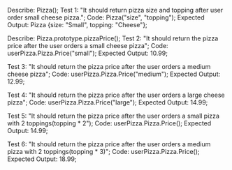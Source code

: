 Describe: Pizza();
Test 1: "It should return pizza size and topping after user order small cheese pizza.";
Code: Pizza("size", "topping");
Expected Output: Pizza {size: "Small", topping: "Cheese"};

Describe: Pizza.prototype.pizzaPrice();
Test 2: "It should return the pizza price after the user orders a small cheese pizza";
Code: userPizza.Pizza.Price("small");
Expected Output: 10.99;

Test 3: "It should return the pizza price after the user orders a medium cheese pizza";
Code: userPizza.Pizza.Price("medium");
Expected Output: 12.99;

Test 4: "It should return the pizza price after the user orders a large cheese pizza";
Code: userPizza.Pizza.Price("large");
Expected Output: 14.99;

Test 5: "It should return the pizza price after the user orders a small pizza with 2 toppings(topping * 2");
Code: userPizza.Pizza.Price();
Expected Output: 14.99;

Test 6: "It should return the pizza price after the user orders a medium pizza with 2 toppings(topping * 3)";
Code: userPizza.Pizza.Price();
Expected Output: 18.99;
 
